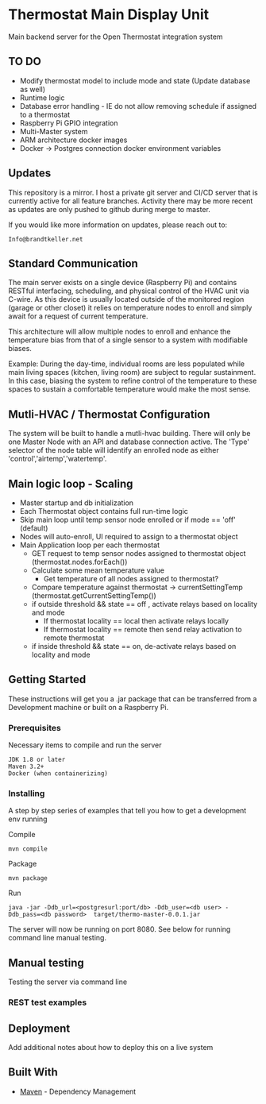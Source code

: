 # Thermostat Main Display Unit

Main backend server for the Open Thermostat integration system

## TO DO
* Modify thermostat model to include mode and state (Update database as well)
* Runtime logic 
* Database error handling - IE do not allow removing schedule if assigned to a thermostat
* Raspberry Pi GPIO integration
* Multi-Master system
* ARM architecture docker images
* Docker -> Postgres connection docker environment variables

## Updates
This repository is a mirror. I host a private git server and CI/CD server that is currently active for all feature branches.
Activity there may be more recent as updates are only pushed to github during merge to master.

If you would like more information on updates, please reach out to:
```
Info@brandtkeller.net
```

## Standard Communication

The main server exists on a single device (Raspberry Pi) and contains RESTful interfacing, scheduling, and physical control of the HVAC unit via C-wire. As this device is usually located outside of the monitored region (garage or other closet) it relies on temperature nodes to enroll and simply await for a request of current temperature. 

This architecture will allow multiple nodes to enroll and enhance the temperature bias from that of a single sensor to a system with modifiable biases. 

Example: During the day-time, individual rooms are less populated while main living spaces (kitchen, living room) are subject to regular sustainment. In this case, biasing the system to refine control of the temperature to these spaces to sustain a comfortable temperature would make the most sense.

## Mutli-HVAC / Thermostat Configuration

The system will be built to handle a mutli-hvac building. There will only be one Master Node with an API and database connection active. The 'Type' selector of the node table will identify an enrolled node as either 'control','airtemp','watertemp'. 

## Main logic loop - Scaling

* Master startup and db initialization
* Each Thermostat object contains full run-time logic
* Skip main loop until temp sensor node enrolled or if mode == 'off' (default)
* Nodes will auto-enroll, UI required to assign to a thermostat object
* Main Application loop per each thermostat
    * GET request to temp sensor nodes assigned to thermostat object (thermostat.nodes.forEach())
    * Calculate some mean temperature value
        * Get temperature of all nodes assigned to thermostat?
    * Compare temperature against thermostat -> currentSettingTemp (thermostat.getCurrentSettingTemp())
    * if outside threshold && state == off , activate relays based on locality and mode
        * If thermostat locality == local then activate relays locally
        * If thermostat locality == remote then send relay activation to remote thermostat
    * if inside threshold && state == on, de-activate relays based on locality and mode

## Getting Started

These instructions will get you a .jar package that can be transferred from a Development machine or built on a Raspberry Pi. 

### Prerequisites

Necessary items to compile and run the server

```
JDK 1.8 or later
Maven 3.2+
Docker (when containerizing)
```

### Installing

A step by step series of examples that tell you how to get a development env running

Compile

```
mvn compile
```

Package

```
mvn package
```

Run

```
java -jar -Ddb_url=<postgresurl:port/db> -Ddb_user=<db user> -Ddb_pass=<db password>  target/thermo-master-0.0.1.jar
```

The server will now be running on port 8080.
See below for running command line manual testing.

## Manual testing

Testing the server via command line

### REST test examples


## Deployment

Add additional notes about how to deploy this on a live system

## Built With
* [Maven](https://maven.apache.org/) - Dependency Management
